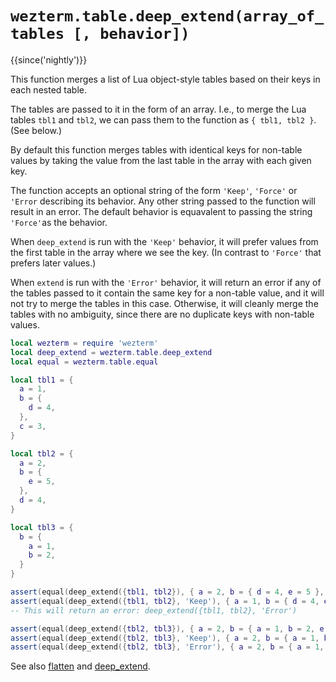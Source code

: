 # `wezterm.table.deep_extend(array_of_tables [, behavior])`

{{since('nightly')}}

This function merges a list of Lua object-style tables based on their keys in
each nested table.

The tables are passed to it in the form of an array.
I.e., to merge the Lua tables `tbl1` and `tbl2`, we can pass them to
the function as `{ tbl1, tbl2 }`. (See below.)

By default this function merges tables with identical keys for non-table values
by taking the value from the last table in the array with each given key.

The function accepts an optional string of the form `'Keep'`, `'Force'` or
`'Error` describing its behavior. Any other string passed to the function will
result in an error. The default behavior is equavalent to passing the string
`'Force'`as the behavior.

When `deep_extend` is run with the `'Keep'` behavior, it will prefer values from the
first table in the array where we see the key. (In contrast to `'Force'` that
prefers later values.)

When `extend` is run with the `'Error'` behavior, it will return an error if
any of the tables passed to it contain the same key for a non-table value, and it
will not try to merge the tables in this case. Otherwise, it will cleanly merge the
tables with no ambiguity, since there are no duplicate keys with non-table values.

```lua
local wezterm = require 'wezterm'
local deep_extend = wezterm.table.deep_extend
local equal = wezterm.table.equal

local tbl1 = {
  a = 1,
  b = {
    d = 4,
  },
  c = 3,
}

local tbl2 = {
  a = 2,
  b = {
    e = 5,
  },
  d = 4,
}

local tbl3 = {
  b = {
    a = 1,
    b = 2,
  }
}

assert(equal(deep_extend({tbl1, tbl2}), { a = 2, b = { d = 4, e = 5 }, c = 3, d = 4 }))
assert(equal(deep_extend({tbl1, tbl2}, 'Keep'), { a = 1, b = { d = 4, e = 5 }, c = 3, d = 4 }))
-- This will return an error: deep_extend({tbl1, tbl2}, 'Error')

assert(equal(deep_extend({tbl2, tbl3}), { a = 2, b = { a = 1, b = 2, e = 5 }, d = 4 }))
assert(equal(deep_extend({tbl2, tbl3}, 'Keep'), { a = 2, b = { a = 1, b = 2, e = 5 }, d = 4 }))
assert(equal(deep_extend({tbl2, tbl3}, 'Error'), { a = 2, b = { a = 1, b = 2, e = 5 }, d = 4 }))
```

See also [flatten](flatten.md) and [deep_extend](deep_extend.md).
